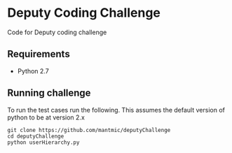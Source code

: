 # Deputy Coding Challenge
Code for Deputy coding challenge

## Requirements
* Python 2.7

## Running challenge

To run the test cases run the following. This assumes the default version of python to be at version 2.x

```
git clone https://github.com/mantmic/deputyChallenge
cd deputyChallenge
python userHierarchy.py
```
